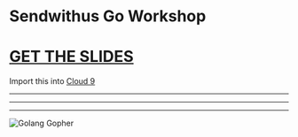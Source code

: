Sendwithus Go Workshop
======================


# [GET THE SLIDES](http://bit.ly/1OdrQUx)


Import this into [Cloud 9](https://c9.io)

--------------------
--------------------
--------------------

![Golang Gopher](https://camo.githubusercontent.com/928db8e4006eb890439550efd35dc7358f98fc9c/68747470733a2f2f7261772e6769746875622e636f6d2f74656e6e74656e6e2f676f706865722d737469636b6572732f6d61737465722f737469636b6572732e706e67)

